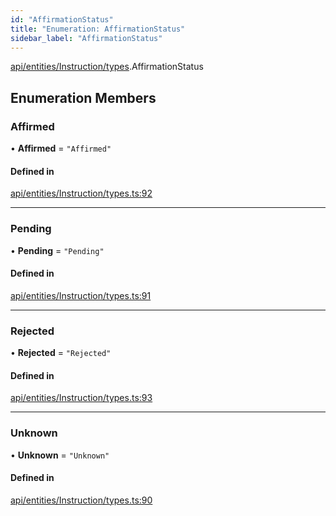 ```yaml
---
id: "AffirmationStatus"
title: "Enumeration: AffirmationStatus"
sidebar_label: "AffirmationStatus"
---
```


[api/entities/Instruction/types](../../../../../../modules/API/Entities/Instruction/Types/Types.md).AffirmationStatus

## Enumeration Members

### Affirmed

• **Affirmed** = ``"Affirmed"``

#### Defined in

[api/entities/Instruction/types.ts:92](https://github.com/PolymeshAssociation/polymesh-sdk/blob/995f17653/src/api/entities/Instruction/types.ts#L92)

___

### Pending

• **Pending** = ``"Pending"``

#### Defined in

[api/entities/Instruction/types.ts:91](https://github.com/PolymeshAssociation/polymesh-sdk/blob/995f17653/src/api/entities/Instruction/types.ts#L91)

___

### Rejected

• **Rejected** = ``"Rejected"``

#### Defined in

[api/entities/Instruction/types.ts:93](https://github.com/PolymeshAssociation/polymesh-sdk/blob/995f17653/src/api/entities/Instruction/types.ts#L93)

___

### Unknown

• **Unknown** = ``"Unknown"``

#### Defined in

[api/entities/Instruction/types.ts:90](https://github.com/PolymeshAssociation/polymesh-sdk/blob/995f17653/src/api/entities/Instruction/types.ts#L90)
